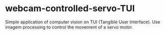 # webcam-controlled-servo-TUI
Simple application of computer vision on TUI (Tangible User Interface). Use imagem processing to control the movement of a servo motor.
